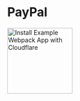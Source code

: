 # PayPal

<a href="https://www.cloudflare.com/apps/paypal/install?source=button">
  <img
    src="https://install.eager.io/install-button.png"
    alt="Install Example Webpack App with Cloudflare"
    border="0"
    width="150">
</a>
